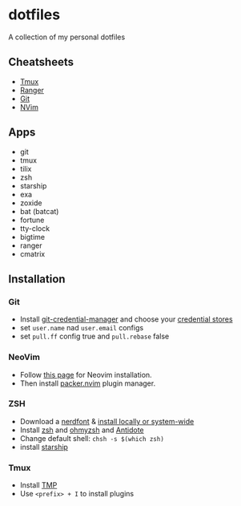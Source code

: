 # dotfiles
A collection of my personal dotfiles

## Cheatsheets
* [Tmux][1]
* [Ranger][2]
* [Git][3]
* [NVim][4]

## Apps
* git
* tmux
* tilix
* zsh
* starship
* exa
* zoxide
* bat (batcat)
* fortune
* tty-clock
* bigtime
* ranger
* cmatrix


## Installation
### Git
* Install [git-credential-manager][4] and choose your [credential stores][5]
* set `user.name` nad `user.email` configs
* set `pull.ff` config true and `pull.rebase` false

### NeoVim
* Follow [this page][6] for Neovim installation.
* Then install [packer.nvim][7] plugin manager.

### ZSH
* Download a [nerdfont][10] & [install locally or system-wide][11]
* Install [zsh][8] and [ohmyzsh][9] and [Antidote][14]
* Change default shell: `chsh -s $(which zsh)`
* install [starship][13]

### Tmux
* Install [TMP][12]
* Use `<prefix> + I` to install plugins


[1]: https://gist.github.com/AmirMahmood/7afb4de1b618a2e4aa28b2a998f639e2
[2]: https://gist.github.com/AmirMahmood/153bef81f03e6fe1ca7d79b1dd1b8272
[3]: https://gist.github.com/AmirMahmood/bbb39b01854efcfa113365cc6a42a781
[4]: https://gist.github.com/AmirMahmood/831d29829d5c8951afd929599940cd30
[5]: https://github.com/GitCredentialManager/git-credential-manager/blob/main/docs/credstores.md
[6]: https://github.com/neovim/neovim/wiki/Installing-Neovim#ubuntu
[7]: https://github.com/wbthomason/packer.nvim
[8]: https://github.com/ohmyzsh/ohmyzsh/wiki/Installing-ZSH
[9]: https://ohmyz.sh/#install
[10]: https://www.nerdfonts.com/font-downloads
[11]: https://ostechnix.com/install-nerd-fonts-to-add-glyphs-in-your-code-on-linux/
[12]: https://github.com/tmux-plugins/tpm
[13]: https://starship.rs/guide/#%F0%9F%9A%80-installation
[14]: https://getantidote.github.io/

